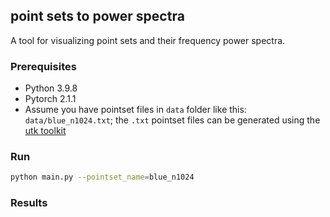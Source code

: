 ## point sets to power spectra
A tool for visualizing point sets and their frequency power spectra.

### Prerequisites
* Python 3.9.8
* Pytorch 2.1.1
* Assume you have pointset files in `data` folder like this: `data/blue_n1024.txt`; the `.txt` pointset files can be generated using the [utk toolkit](https://github.com/utk-team/utk)


### Run
```bash
python main.py --pointset_name=blue_n1024
```

### Results
